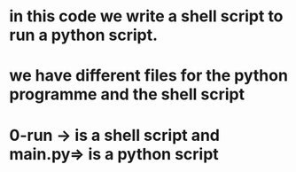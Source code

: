 # in this code we write a shell script to run a python script.
# we have different files for the python programme and the shell script 
# 0-run -> is a shell script and main.py=> is a python script
